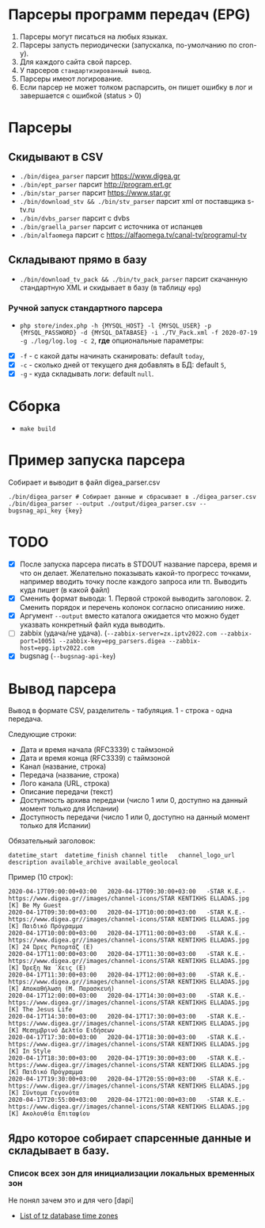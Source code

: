 # Парсеры программ передач (EPG)

1. Парсеры могут писаться на любых языках.
2. Парсеры запусть периодически (запускалка, по-умолчанию по cron-у).
3. Для каждого сайта свой парсер.
4. У парсеров `стандартизированный вывод`.
5. Парсеры имеют логирование.
6. Если парсер не может толком распарсить, он пишет ошибку в лог и завершается с ошибкой (status > 0)

# Парсеры

## Скидывают в CSV

- `./bin/digea_parser` парсит https://www.digea.gr
- `./bin/ept_parser` парсит http://program.ert.gr
- `./bin/star_parser` парсит https://www.star.gr
- `./bin/download_stv && ./bin/stv_parser` парсит xml от поставщика s-tv.ru
- `./bin/dvbs_parser` парсит с dvbs
- `./bin/graella_parser` парсит с источника от испанцев
- `./bin/alfaomega` парсит с https://alfaomega.tv/canal-tv/programul-tv

## Складывают прямо в базу

- `./bin/download_tv_pack && ./bin/tv_pack_parser` парсит скачанную стандартную XML и скидывает в базу (в
  таблицу `epg`)

### Ручной запуск стандартного парсера

- `php store/index.php -h {MYSQL_HOST} -l {MYSQL_USER} -p {MYSQL_PASSWORD} -d {MYSQL_DATABASE} -i ./TV_Pack.xml -f 2020-07-19 -g ./log/log.log -c 2`, **где** опциональные параметры:
- [x] `-f` - с какой даты начинать сканировать: default `today`, 
- [x] `-c` - сколько дней от текущего дня добавлять в БД: default `5`, 
- [x] `-g` - куда складывать логи: default `null`.

# Сборка

- `make build`

# Пример запуска парсера

Собирает и выводит в файл digea_parser.csv

```
./bin/digea_parser # Собирает данные и сбрасывает в ./digea_parser.csv
./bin/digea_parser --output ./output/digea_parser.csv --bugsnag_api_key {key}
```

# TODO

* [x] После запуска парсера писать в STDOUT название парсера, время и что он
  делает. Желательно показывать какой-то прогресс точками, например вводить
  точку после каждого запроса или тп. Выводить куда пишет (в какой файл)
* [x] Сменить формат вывода: 1. Первой строкой выводить заголовок. 2. Сменить
  порядок и перечень колонок согласно описаниию ниже.
* [x] Аргумент `--output` вместо каталога ожидается что можно будет указвать
  конкретный файл куда выводить.
* [ ] zabbix (удача/не удача). (`--zabbix-server=zx.iptv2022.com --zabbix-port=10051 --zabbix-key=epg_parsers.digea --zabbix-host=epg.iptv2022.com`
* [x] bugsnag (`--bugsnag-api-key`)

# Вывод парсера

Вывод в формате CSV, разделитель - табуляция. 1 - строка - одна передача.

Следующие строки:

* Дата и время начала (RFC3339) с таймзоной
* Дата и время конца (RFC3339) с таймзоной
* Канал (название, строка)
* Передача (название, строка)
* Лого канала (URL, строка)
* Описание передачи (текст)
* Доступность архива передачи (число 1 или 0, доступно на данный момент только для Испании)
* Доступность передачи (число 1 или 0, доступно на данный момент только для Испании)

Обязательный заголовок:

```csv
datetime_start	datetime_finish	channel	title	channel_logo_url	description available_archive available_geolocal
```

Пример (10 строк):

```csv
2020-04-17T09:00:00+03:00	2020-04-17T09:30:00+03:00	-STAR K.E.-		https://www.digea.gr//images/channel-icons/STAR KENTIKHS ELLADAS.jpg	[K] Be Μy Guest	
2020-04-17T09:30:00+03:00	2020-04-17T10:00:00+03:00	-STAR K.E.-		https://www.digea.gr//images/channel-icons/STAR KENTIKHS ELLADAS.jpg	[K] Παιδικό Πρόγραμμα	
2020-04-17T10:00:00+03:00	2020-04-17T11:00:00+03:00	-STAR K.E.-		https://www.digea.gr//images/channel-icons/STAR KENTIKHS ELLADAS.jpg	[K] 24 Ώρες Ρεπορτάζ (Ε)	
2020-04-17T11:00:00+03:00	2020-04-17T11:30:00+03:00	-STAR K.E.-		https://www.digea.gr//images/channel-icons/STAR KENTIKHS ELLADAS.jpg	[K] Όρεξη Να ΄Χεις (Ε)	
2020-04-17T11:30:00+03:00	2020-04-17T12:00:00+03:00	-STAR K.E.-		https://www.digea.gr//images/channel-icons/STAR KENTIKHS ELLADAS.jpg	[K] Αποκαθήλωση (Μ. Παρασκευή)	
2020-04-17T12:00:00+03:00	2020-04-17T14:30:00+03:00	-STAR K.E.-		https://www.digea.gr//images/channel-icons/STAR KENTIKHS ELLADAS.jpg	[K] The Jesus Life	
2020-04-17T14:30:00+03:00	2020-04-17T17:30:00+03:00	-STAR K.E.-		https://www.digea.gr//images/channel-icons/STAR KENTIKHS ELLADAS.jpg	[K] Μεσημβρινό Δελτίο Ειδήσεων	
2020-04-17T17:30:00+03:00	2020-04-17T18:30:00+03:00	-STAR K.E.-		https://www.digea.gr//images/channel-icons/STAR KENTIKHS ELLADAS.jpg	[K] In Style	
2020-04-17T18:30:00+03:00	2020-04-17T19:30:00+03:00	-STAR K.E.-		https://www.digea.gr//images/channel-icons/STAR KENTIKHS ELLADAS.jpg	[K] Παιδικό Πρόγραμμα	
2020-04-17T19:30:00+03:00	2020-04-17T20:55:00+03:00	-STAR K.E.-		https://www.digea.gr//images/channel-icons/STAR KENTIKHS ELLADAS.jpg	[K] Σύντομα Γεγονότα	
2020-04-17T20:55:00+03:00	2020-04-17T21:00:00+03:00	-STAR K.E.-		https://www.digea.gr//images/channel-icons/STAR KENTIKHS ELLADAS.jpg	[K] Ακολουθία Επιταφίου	
```

## Ядро которое собирает спарсенные данные и складывает в базу.

### Список всех зон для инициализации локальных временных зон

Не понял зачем это и для чего [dapi]

- [List of tz database time zones](https://en.wikipedia.org/wiki/List_of_tz_database_time_zones)
